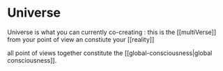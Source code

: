 # Universe

Universe is what you can currently co-creating : 
 this is the [[multiVerse]] from your point of view an constiute your [[reality]]
 
 all point of views together constitute the [[global-consciousness|global consciousness]].
 
